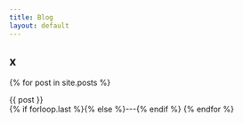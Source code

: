 ```yaml
---
title: Blog
layout: default
---
```

## x
{% for post in site.posts %}
  <article class="{% if forloop.first %}first{% elsif forloop.last %}last{% else %}middle{% endif %}">
	{{ post }}
	</article>
	{% if forloop.last %}{% else %}---{% endif %}
{% endfor %}
